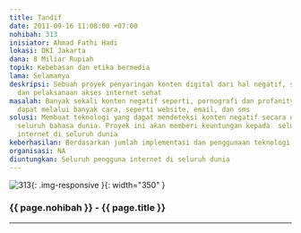 ```yaml
---
title: Tandif
date: 2011-09-16 11:08:00 +07:00
nohibah: 313
inisiator: Ahmad Fathi Hadi
lokasi: DKI Jakarta
dana: 8 Miliar Rupiah
topik: Kebebasan dan etika bermedia
lama: Selamanya
deskripsi: Sebuah proyek penyaringan konten digital dari hal negatif, seperti pornography,
  dan pelaksanaan akses internet sehat
masalah: Banyak sekali konten negatif seperti, pornografi dan profanity, yang pendistribusiannya
  dapat melalui banyak cara, seperti website, email, dan sms
solusi: Membuat teknologi yang dapat mendeteksi konten negatif secara otomatis untuk
  seluruh bahasa dunia. Proyek ini akan memberi keuntungan kepada  seluruh pengguna
  internet di seluruh dunia
keberhasilan: Berdasarkan jumlah implementasi dan penggunaan teknologi ini
organisasi: NA
diuntungkan: Seluruh pengguna internet di seluruh dunia
---
```


![313](/static/img/hibahcmb/313.png){: .img-responsive }{: width="350" }

### {{ page.nohibah }} - {{ page.title }}

---
